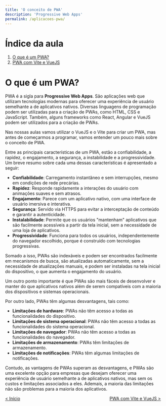 ```yaml
---
title: 'O conceito de PWA'
description: 'Progressive Web Apps'
permalink: /aplicacoes-pwa/
---
```


# Índice da aula

1. [O que é um PWA?](#o-que-é-um-pwa)
2. [PWA com Vite e VueJS](aplicacoes-pwa/pwa-com-vite-e-vuejs.html)

# O que é um PWA?

PWA é a sigla para **Progressive Web Apps**. São aplicações web que utilizam tecnologias modernas para oferecer uma experiência de usuário semelhante a de aplicativos nativos. Diversas linguagens de programação podem ser utilizadas para a criação de PWAs, como HTML, CSS e JavaScript. Também, alguns frameworks como React, Angular e VueJS podem ser utilizados para a criação de PWAs.

Nas nossas aulas vamos utilizar o VueJS e o Vite para criar um PWA, mas antes de começarmos a programar, vamos entender um pouco mais sobre o conceito de PWA.

Entre as principais características de um PWA, estão a confiabilidade, a rapidez, o engajamento, a segurança, a instabilidade e a progressividade. Um breve resumo sobre cada uma dessas características é apresentado a seguir:

- **Confiabilidade**: Carregamento instantâneo e sem interrupções, mesmo em condições de rede precárias.
- **Rapidez**: Responde rapidamente a interações do usuário com animações suaves e sem atrasos.
- **Engajamento**: Parece com um aplicativo nativo, com uma interface de usuário imersiva e interativa.
- **Segurança**: Servido via HTTPS para evitar a interceptação de conteúdo e garantir a autenticidade.
- **Instalabilidade**: Permite que os usuários "mantenham" aplicativos que são facilmente acessíveis a partir da tela inicial, sem a necessidade de uma loja de aplicativos.
- **Progressividade**: Funciona para todos os usuários, independentemente do navegador escolhido, porque é construído com tecnologias progressivas.

Somado a isso, PWAs são indexáveis e podem ser encontrados facilmente em mecanismos de busca, são atualizadas automaticamente, sem a necessidade de atualizações manuais, e podem ser instaladas na tela inicial do dispositivo, o que aumenta o engajamento do usuário.

Um outro ponto importante é que PWAs são mais fáceis de desenvolver e manter do que aplicativos nativos além de serem compatíveis com a maioria dos dispositivos e sistemas operacionais.

Por outro lado, PWAs têm algumas desvantagens, tais como:

- **Limitações de hardware**: PWAs não têm acesso a todas as funcionalidades do dispositivo.
- **Limitações de sistema operacional**: PWAs não têm acesso a todas as funcionalidades do sistema operacional.
- **Limitações de navegador**: PWAs não têm acesso a todas as funcionalidades do navegador.
- **Limitações de armazenamento**: PWAs têm limitações de armazenamento.
- **Limitações de notificações**: PWAs têm algumas limitações de notificações.

Contudo, as vantagens de PWAs superam as desvantagens, e PWAs são uma excelente opção para empresas que desejam oferecer uma experiência de usuário semelhante a de aplicativos nativos, mas sem os custos e limitações associados a eles. Ademais, a maioria das limitações não são problemas para a maioria dos aplicativos.

<span style="display: flex; justify-content: space-between;"><span>[&lt; Início](../ 'Início')</span> <span>[PWA com Vite e VueJS &gt;](aplicacoes-pwa/pwa-com-vite-e-vuejs.html 'Próximo')</span></span>
